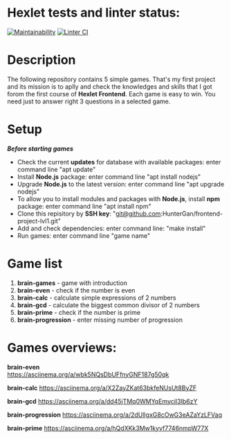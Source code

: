 # Hexlet tests and linter status:
[![Maintainability](https://api.codeclimate.com/v1/badges/a99a88d28ad37a79dbf6/maintainability)](https://codeclimate.com/github/codeclimate/codeclimate/maintainability)
[![Linter CI](https://github.com/HunterGan/frontend-project-lvl1/actions/workflows/LinterR.yml/badge.svg)](https://github.com/HunterGan/frontend-project-lvl1/actions/workflows/LinterR.yml)
# Description

The following repository contains 5 simple games. 
That's my first project and its mission is to aplly and check the knowledges and skills that I got forom the first course of **Hexlet Frontend**.
Each game is easy to win. You need just to answer right 3 questions in a selected game.

# Setup
***Before starting games***
- Check the current **updates** for database with available packages: enter command line "apt update"
- Install **Node.js** package: enter command line "apt install nodejs"
- Upgrade **Node.js** to the latest version: enter command line "apt upgrade nodejs"
- To allow you to install modules and packages with **Node.js**, install **npm** package: enter command line "apt install npm"
- Clone this repisitory by **SSH key**: "git@github.com:HunterGan/frontend-project-lvl1.git"
- Add and check dependencies: enter command line: "make install"
- Run games: enter command line "game name"

# Game list

1. **brain-games** - game with introduction
2. **brain-even** - check if the number is even
3. **brain-calc** - calculate simple expressions of 2 numbers
4. **brain-gcd** - calculate the biggest common divisor of 2 numbers
5. **brain-prime** - check if the number is prime
6. **brain-progression** - enter missing number of progression

# Games overviews:

**brain-even**   
https://asciinema.org/a/wbk5NQsDbUFfnyGNF187g50qk

**brain-calc**
https://asciinema.org/a/X2ZayZKat63bkfeNUsUt8ByZF

**brain-gcd**
https://asciinema.org/a/dd45jTMq0WMYqEmyciI3Ib6zY

**brain-progression**
https://asciinema.org/a/2dUlIgxG8cOwG3eAZaYzLFVaq

**brain-prime**
https://asciinema.org/a/hQdXKk3Mw1kyvf7746nmpW77X
